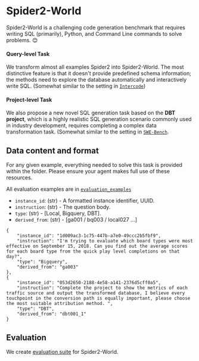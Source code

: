 # Spider2-World

Spider2-World is a challenging code generation benchmark that requires writing SQL (primarily), Python, and Command Line commands to solve problems. 😊

#### Query-level Task
We transform almost all examples Spider2 into Spider2-World. The most distinctive feature is that it doesn't provide predefined schema information; the methods need to explore the database automatically and interactively write SQL. (Somewhat similar to the setting in [`Intercode`](https://github.com/princeton-nlp/intercode))

#### Project-level Task
We also propose a new novel SQL generation task based on the **DBT project**, which is a highly realistic SQL generation scenario commonly used in industry development, requires completing a complex data transformation task. (Somewhat similar to the setting in [`SWE-Bench`](https://www.swebench.com/).



## Data content and format

For any given example, everything needed to solve this task is provided within the folder. Please ensure your agent makes full use of these resources.


All evaluation examples are in [`evaluation_examples`](https://github.com/xlang-ai/Spider2/tree/main/Spider2-World/evaluation_examples) 


- `instance_id`: (str) - A formatted instance identifier, UUID.
- `instruction`: (str) - The question body.
- `type`: (str) - [Local, Bigquery, DBT].
- `derived_from`: (str) - [ga001 / bq003 / local027 ...]

```
{
    "instance_id": "1d009ac3-1c75-447b-a7e0-49ccc2b5fbf9", 
    "instruction": "I'm trying to evaluate which board types were most effective on September 15, 2018. Can you find out the average scores for each board type from the quick play level completions on that day?", 
    "type": "Bigquery", 
    "derived_from": "ga003"
},
{
    "instance_id": "053d2650-2188-4e58-a141-2376d5cff0a5", 
    "instruction": "Complete the project to show the metrics of each traffic source and output the transformed database, I believe every touchpoint in the conversion path is equally important, please choose the most suitable attribution method. ", 
    "type": "DBT", 
    "derived_from": "dbt001_1"
}
```


## Evaluation

We create [evaluation suite](https://github.com/xlang-ai/Spider2/tree/main/Spider2-World/evaluation_suite) for Spider2-World.





